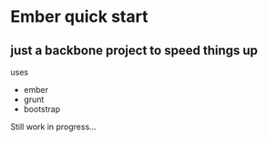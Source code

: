 Ember quick start
==============

just a backbone project to speed things up
--------------
uses

- ember
- grunt
- bootstrap

Still work in progress... 
